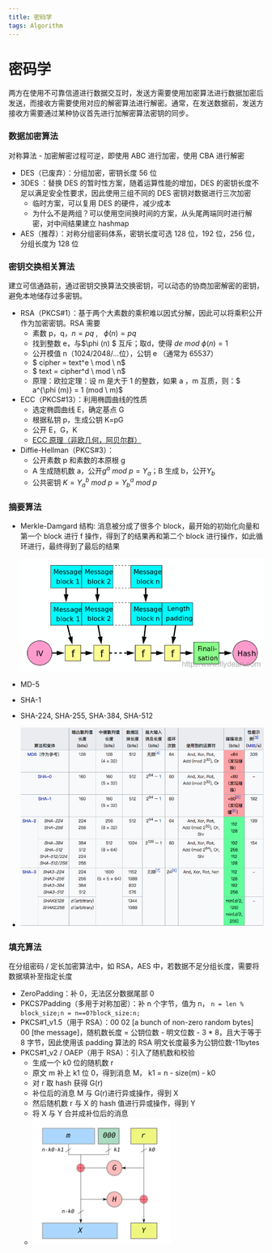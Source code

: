 ```yaml
---
title: 密码学
tags: Algorithm
---
```


# 密码学

两方在使用不可靠信道进行数据交互时，发送方需要使用加密算法进行数据加密后发送，而接收方需要使用对应的解密算法进行解密。通常，在发送数据前，发送方接收方需要通过某种协议首先进行加解密算法密钥的同步。

### 数据加密算法

对称算法 - 加密解密过程可逆，即使用 ABC 进行加密，使用 CBA 进行解密

- DES（已废弃）：分组加密，密钥长度 56 位
- 3DES ：替换 DES 的暂时性方案，随着运算性能的增加，DES 的密钥长度不足以满足安全性要求，因此使用三组不同的 DES 密钥对数据进行三次加密
  - 临时方案，可以复用 DES 的硬件，减少成本
  - 为什么不是两组？可以使用空间换时间的方案，从头尾两端同时进行解密，对中间结果建立 hashmap
- AES（推荐）：对称分组密码体系，密钥长度可选 128 位，192 位，256 位，分组长度为 128 位

### 密钥交换相关算法

建立可信通路前，通过密钥交换算法交换密钥，可以动态的协商加密解密的密钥，避免本地储存过多密钥。

- RSA（PKCS#1）：基于两个大素数的乘积难以因式分解，因此可以将乘积公开作为加密密钥。RSA 需要
  - 素数 p，q，$n = pq$ ,   $\phi(n)=pq$
  - 找到整数 e，与$\phi (n) $ 互斥；取d，使得 $de \ mod \ \phi (n) = 1$
  - 公开模值 n（1024/2048/...位），公钥 e （通常为 65537）
  - $ cipher = text^e \ mod \ n$
  - $ text = cipher^d \ mod \ n$
  - 原理：欧拉定理：设 m 是大于 1 的整数，如果 a ，m 互质，则：$ a^{\phi (m)} = 1 (mod \ m)$
- ECC（PKCS#13）：利用椭圆曲线的性质
  - 选定椭圆曲线 E，确定基点 G
  - 根据私钥 p，生成公钥 K=pG
  - 公开 E，G，K
  - [ECC 原理（非欧几何，阿贝尔群）](https://www.cnblogs.com/Kalafinaian/p/7392505.html)
- Diffie-Hellman（PKCS#3）：
  - 公开素数 p 和素数的本原根 g
  - A 生成随机数 a，公开$g^a \ mod \ p = Y_a$；B 生成 b，公开$Y_b$
  - 公共密钥 $K = {Y_a}^b \ mod \ p = {Y_b}^a \ mod \ p$

### 摘要算法

- Merkle-Damgard 结构: 消息被分成了很多个 block，最开始的初始化向量和第一个 block 进行 f 操作，得到了的结果再和第二个 block 进行操作，如此循环进行，最终得到了最后的结果

  ![](../images/Merkle-Damgard结构.png)

- MD-5
- SHA-1
- SHA-224, SHA-255, SHA-384, SHA-512
- ![](../images/摘要算法汇总.png)

### 填充算法

在分组密码 / 定长加密算法中，如 RSA，AES 中，若数据不足分组长度，需要将数据填补至指定长度

- ZeroPadding：补 0，无法区分数据尾部 0
- PKCS7Padding（多用于对称加密）：补 n 个字节，值为 n， `n = len % block_size;n = n==0?block_size:n;`
- PKCS#1_v1.5（用于 RSA）：00 02 [a bunch of non-zero random bytes] 00 [the message]，随机数长度 = 公钥位数 - 明文位数 - 3 \* 8，且大于等于 8 字节，因此使用该 padding 算法的 RSA 明文长度最多为公钥位数-11bytes
- PKCS#1_v2 / OAEP（用于 RSA）：引入了随机数和校验
  - 生成一个 k0 位的随机数 r
  - 原文 m 补上 k1 位 0，得到消息 M， k1 = n - size(m) - k0
  - 对 r 取 hash 获得 G(r)
  - 补位后的消息 M 与 G(r)进行异或操作，得到 X
  - 然后随机数 r 与 X 的 hash 值进行异或操作，得到 Y
  - 将 X 与 Y 合并成补位后的消息
  - ![](../images/OAEP.png)
